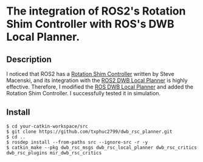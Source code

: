 # The integration of ROS2's Rotation Shim Controller with ROS's DWB Local Planner.

## Description
I noticed that ROS2 has a [Rotation Shim Controller](https://github.com/ros-planning/navigation2/tree/main/nav2_rotation_shim_controller) written by Steve Macenski, and its integration with the [ROS2 DWB Local Planner](https://github.com/ros-planning/navigation2/tree/main/nav2_dwb_controller) is highly effective. Therefore, I modified the [ROS DWB Local Planner](https://github.com/locusrobotics/robot_navigation/tree/noetic/dwb_local_planner) and added the Rotation Shim Controller. I successfully tested it in simulation.
## Install
```
$ cd your-catkin-workspace/src
$ git clone https://github.com/txphuc2799/dwb_rsc_planner.git
$ cd ..
$ rosdep install --from-paths src --ignore-src -r -y
$ catkin_make --pkg dwb_rsc_msgs dwb_rsc_local_planner dwb_rsc_critics dwb_rsc_plugins mir_dwb_rsc_critics
```
